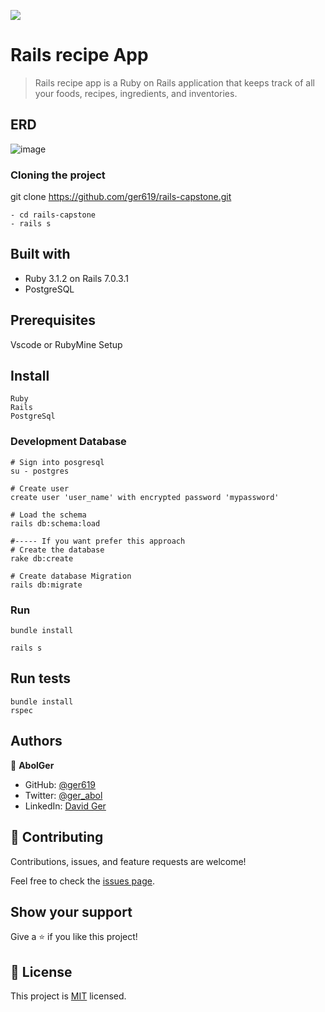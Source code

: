 
![](https://img.shields.io/badge/Microverse-blueviolet)
# Rails recipe App

>Rails recipe app is a Ruby on Rails application that keeps track of all your foods, recipes, ingredients, and inventories.


## ERD
![image](https://github.com/microverseinc/curriculum-rails/blob/main/recipe-app/images/recipe_erd.png)

### Cloning the project

git clone https://github.com/ger619/rails-capstone.git <Your-Build-Directory>
``` 
- cd rails-capstone
- rails s
```


## Built with
- Ruby 3.1.2 on Rails 7.0.3.1
- PostgreSQL

## Prerequisites

Vscode or RubyMine
Setup

## Install
    Ruby
    Rails
    PostgreSql

### Development Database

```
# Sign into posgresql
su - postgres

# Create user
create user 'user_name' with encrypted password 'mypassword'

# Load the schema
rails db:schema:load

#----- If you want prefer this approach
# Create the database
rake db:create

# Create database Migration
rails db:migrate
```

### Run

```
bundle install

rails s
```

## Run tests
```
bundle install
rspec
```

## Authors

👤 **AbolGer**

- GitHub: [@ger619](https://github.com/ger619)
- Twitter: [@ger_abol](https://twitter.com/ger_abol)
- LinkedIn: [David Ger](https://linkedin.com/in/david-ger-426b4576)


## 🤝 Contributing

Contributions, issues, and feature requests are welcome!

Feel free to check the [issues page](https://github.com/ger619/rails-capstone/issues).

## Show your support

Give a ⭐️ if you like this project!

## 📝 License

This project is [MIT](./MIT.md) licensed.
